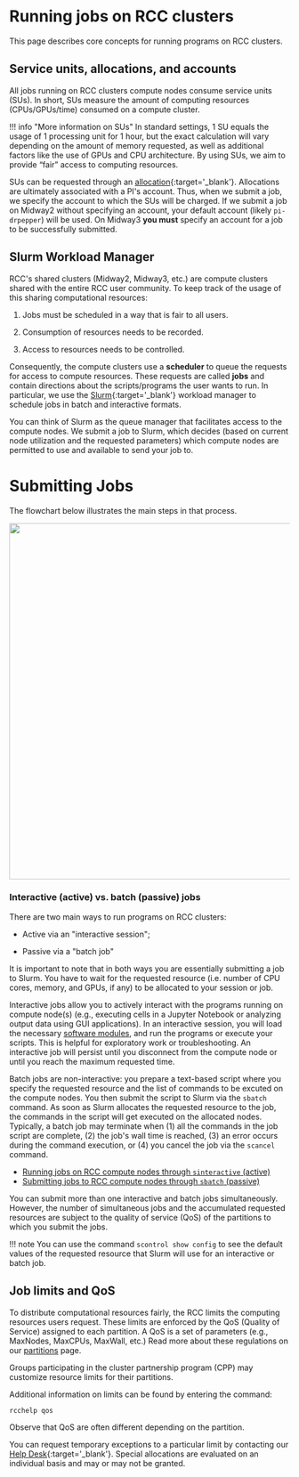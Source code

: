 # Running jobs on RCC clusters

This page describes core concepts for running programs on RCC clusters. 

## Service units, allocations, and accounts 
All jobs running on RCC clusters compute nodes consume service units (SUs). In short, SUs measure the amount of computing resources (CPUs/GPUs/time) consumed on a compute cluster. 

!!! info "More information on SUs"
    In standard settings, 1 SU equals the usage of 1 processing unit for 1 hour, but the exact calculation will vary depending on the amount of memory requested, as well as additional factors like the use of GPUs and CPU architecture. By using SUs, we aim to provide “fair” access to computing resources.

SUs can be requested through an [allocation](https://rcc.uchicago.edu/accounts-allocations/request-allocation){:target='_blank'}. Allocations are ultimately associated with a PI's account. Thus, when we submit a job, we specify the account to which the SUs will be charged. If we submit a job on Midway2 without specifying an account, your default account (likely `pi-drpepper`) will be used. On Midway3 **you must** specify an account for a job to be successfully submitted. 
    
## Slurm Workload Manager

RCC's shared clusters (Midway2, Midway3, etc.) are compute clusters shared with the entire RCC user community. To keep track of the usage of this sharing computational resources:

1. Jobs must be scheduled in a way that is fair to all users. 

2. Consumption of resources needs to be recorded. 

3. Access to resources needs to be controlled. 

Consequently, the compute clusters use a **scheduler** to queue the requests for access to compute resources. These requests are called **jobs** and contain directions about the scripts/programs the user wants to run. In particular, we use the [Slurm](http://slurm.schedmd.com){:target='_blank'} workload manager to schedule jobs in batch and interactive formats.  

You can think of Slurm as the queue manager that facilitates access to the compute nodes. We submit a job to Slurm, which decides (based on current node utilization and the requested parameters) which compute nodes are permitted to use and available to send your job to. 

# Submitting Jobs
The flowchart below illustrates the main steps in that process. 

<p align="center">
<img src="../../img/slurm/slurm_fig_000.png" width="640" />
</p> 

### Interactive (active) vs. batch (passive) jobs  
There are two main ways to run programs on RCC clusters: 

* Active via an "interactive session"; 

* Passive via a "batch job" 

It is important to note that in both ways you are essentially submitting a job to Slurm. You have to wait for the requested resource (i.e. number of CPU cores, memory, and GPUs, if any) to be allocated to your session or job.

Interactive jobs allow you to actively interact with the programs running on compute node(s) (e.g., executing cells in a Jupyter Notebook or analyzing output data using GUI applications). In an interactive session, you will load the necessary [software modules](../software/faq.md), and run the programs or execute your scripts. This is helpful for exploratory work or troubleshooting.  An interactive job will persist until you disconnect from the compute node or until you reach the maximum requested time.

Batch jobs are non-interactive: you prepare a text-based script where you specify the requested resource and the list of commands to be excuted on the compute nodes. You then submit the script to Slurm via the ```sbatch``` command. As soon as Slurm allocates the requested resource to the job, the commands in the script will get executed on the allocated nodes. Typically, a batch job may terminate when (1) all the commands in the job script are complete, (2) the job's wall time is reached, (3) an error occurs during the command execution, or (4) you cancel the job via the ```scancel``` command.

* [Running jobs on RCC compute nodes through `sinteractive` (active) ](./sinteractive.md)
* [Submitting jobs to RCC compute nodes through `sbatch` (passive) ](./sbatch.md)

You can submit more than one interactive and batch jobs simultaneously. However, the number of simultaneous jobs and the accumulated requested resources are subject to the quality of service (QoS) of the partitions to which you submit the jobs.

!!! note
     You can use the command ```scontrol show config``` to see the default values of the requested resource that Slurm will use for an interactive or batch job.

## Job limits and QoS
To distribute computational resources fairly, the RCC limits the computing resources users request. These limits are enforced by the QoS (Quality of Service) assigned to each partition. A QoS is a set of parameters (e.g., MaxNodes, MaxCPUs, MaxWall, etc.) Read more about these regulations on our [partitions](../partitions.md#shared-partition-qos) page. 

Groups participating in the cluster partnership program (CPP) may customize resource limits for their partitions. 

Additional information on limits can be found by entering the command:  
```
rcchelp qos
``` 
Observe that QoS are often different depending on the partition.

You can request temporary exceptions to a particular limit by contacting our [Help Desk](https://rcc.uchicago.edu/support-and-services/consulting-and-technical-support){:target='_blank'}. Special allocations are evaluated on an individual basis and may or may not be granted.